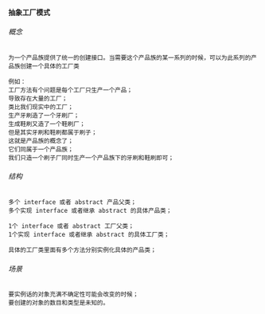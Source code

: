 #### 抽象工厂模式

###### 概念
    为一个产品族提供了统一的创建接口。当需要这个产品族的某一系列的时候，可以为此系列的产品族创建一个具体的工厂类
    
    例如：
    工厂方法有个问题是每个工厂只生产一个产品；
    导致存在大量的工厂；
    类比我们现实中的工厂；
    生产牙刷造了一个牙刷厂；
    生成鞋刷又造了一个鞋刷厂；
    但是其实牙刷和鞋刷都属于刷子；
    这就是产品族的概念了；
    它们同属于一个产品族；
    我们只造一个刷子厂同时生产一个产品族下的牙刷和鞋刷即可；
    
###### 结构
    多个 interface 或者 abstract 产品父类；
    多个实现 interface 或者继承 abstract 的具体产品类；
    
    1个 interface 或者 abstract 工厂父类；
    1个实现 interface 或者继承 abstract 的具体工厂类；
    
    具体的工厂类里面有多个方法分别实例化具体的产品类；
    
###### 场景
    要实例话的对象充满不确定性可能会改变的时候；
    要创建的对象的数目和类型是未知的。

 
